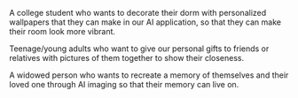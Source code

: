 A college student who wants to decorate their dorm with personalized wallpapers that they can make in our AI application, so that they can make their room look more vibrant.

Teenage/young adults who want to give our personal gifts to friends or relatives with pictures of them together to show their closeness.

A widowed person who wants to recreate a memory of themselves and their loved one through AI imaging so that their memory can live on.
